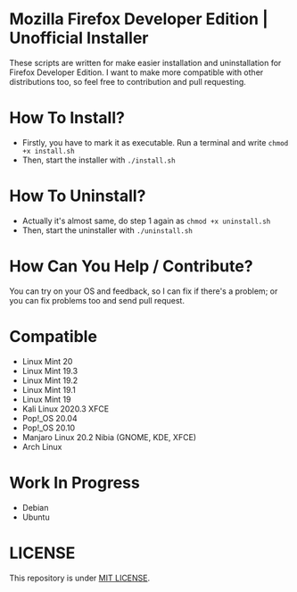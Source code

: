 # Mozilla Firefox Developer Edition | Unofficial Installer

These scripts are written for make easier installation and uninstallation for Firefox Developer Edition. I want to make more compatible with other distributions too, so feel free to contribution and pull requesting.

# How To Install?
* Firstly, you have to mark it as executable. Run a terminal and write ```chmod +x install.sh```  
* Then, start the installer with ```./install.sh```

# How To Uninstall?
* Actually it's almost same, do step 1 again as ```chmod +x uninstall.sh```
* Then, start the uninstaller with ```./uninstall.sh```

# How Can You Help / Contribute?
You can try on your OS and feedback, so I can fix if there's a problem; or you can fix problems too and send pull request.

# Compatible

* Linux Mint 20
* Linux Mint 19.3
* Linux Mint 19.2
* Linux Mint 19.1
* Linux Mint 19
* Kali Linux 2020.3 XFCE
* Pop!_OS 20.04
* Pop!_OS 20.10
* Manjaro Linux 20.2 Nibia (GNOME, KDE, XFCE)
* Arch Linux

# Work In Progress

* Debian
* Ubuntu

# LICENSE

This repository is under <a href="LICENSE">MIT LICENSE<a/>.
